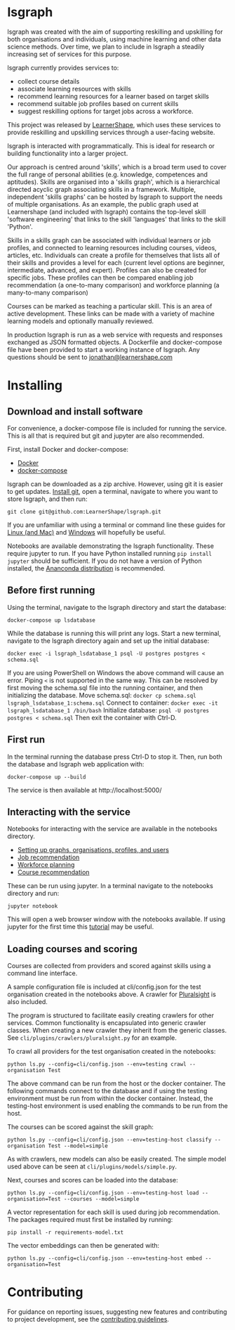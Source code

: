 # lsgraph

lsgraph was created with the aim of supporting reskilling and upskilling for both organisations and individuals, using machine learning and other data science methods. Over time, we plan to include in lsgraph a steadily increasing set of services for this purpose. 

lsgraph currently provides services to:
* collect course details
* associate learning resources with skills
* recommend learning resources for a learner based on target skills
* recommend suitable job profiles based on current skills
* suggest reskilling options for target jobs across a workforce. 

This project was released by [LearnerShape](https://www.learnershape.com), which uses these services to provide reskilling and upskilling services through a user-facing website.

lsgraph is interacted with programmatically. This is ideal for research or building functionality into a larger project.

Our approach is centred around 'skills', which is a broad term used to cover the full range of personal abilities (e.g. knowledge, competences and aptitudes). Skills are organised into a 'skills graph', which is a hierarchical directed acyclic graph associating skills in a framework. Multiple, independent 'skills graphs' can be hosted by lsgraph to support the needs of multiple organisations. As an example, the public graph used at Learnershape (and included with lsgraph) contains the top-level skill 'software engineering' that links to the skill 'languages' that links to the skill 'Python'.

Skills in a skills graph can be associated with individual learners or job profiles, and connected to learning resources including courses, videos, articles, etc. Individuals can create a profile for themselves that lists all of their skills and provides a level for each (current level options are beginner, intermediate, advanced, and expert). Profiles can also be created for specific jobs. These profiles can then be compared enabling job recommendation (a one-to-many comparison) and workforce planning (a many-to-many comparison)

Courses can be marked as teaching a particular skill. This is an area of active development. These links can be made with a variety of machine learning models and optionally manually reviewed.

In production lsgraph is run as a web service with requests and responses exchanged as JSON formatted objects. A Dockerfile and docker-compose file have been provided to start a working instance of lsgraph. Any questions should be sent to jonathan@learnershape.com

# Installing


## Download and install software

For convenience, a docker-compose file is included for running the service. This is all that is required but git and jupyter are also recommended.

First, install Docker and docker-compose:
* [Docker](https://docs.docker.com/get-docker/)
* [docker-compose](https://docs.docker.com/compose/install/)

lsgraph can be downloaded as a zip archive. However, using git it is easier to get updates. [Install git](https://git-scm.com/downloads), open a terminal, navigate to where you want to store lsgraph, and then run:

`git clone git@github.com:LearnerShape/lsgraph.git`

If you are unfamiliar with using a terminal or command line these guides for [Linux (and Mac)](https://ubuntu.com/tutorials/command-line-for-beginners#1-overview) and [Windows](https://www.computerhope.com/issues/chusedos.htm) will hopefully be useful.

Notebooks are available demonstrating the lsgraph functionality. These require jupyter to run. If you have Python installed running `pip install jupyter` should be sufficient. If you do not have a version of Python installed, the [Ananconda distribution](https://www.anaconda.com/products/individual) is recommended.

## Before first running

Using the terminal, navigate to the lsgraph directory and start the database:

`docker-compose up lsdatabase`

While the database is running this will print any logs. Start a new terminal, navigate to the lsgraph directory again and set up the initial database:

`docker exec -i lsgraph_lsdatabase_1 psql -U postgres postgres < schema.sql`

If you are using PowerShell on Windows the above command will cause an error. Piping `<` is not supported in the same way. This can be resolved by first moving the schema.sql file into the running container, and then initializing the database.
Move schema.sql:
`docker cp schema.sql lsgraph_lsdatabase_1:schema.sql`
Connect to container:
`docker exec -it lsgraph_lsdatabase_1 /bin/bash`
Initialize database:
`psql -U postgres postgres < schema.sql`
Then exit the container with Ctrl-D.

## First run

In the terminal running the database press Ctrl-D to stop it. Then, run both the database and lsgraph web application with:

`docker-compose up --build`

The service is then available at http://localhost:5000/

## Interacting with the service

Notebooks for interacting with the service are available in the notebooks directory.

* [Setting up graphs, organisations, profiles, and users](https://github.com/LearnerShape/lsgraph/blob/main/notebooks/setup.ipynb)
* [Job recommendation](https://github.com/LearnerShape/lsgraph/blob/main/notebooks/job%20recommendation.ipynb)
* [Workforce planning](https://github.com/LearnerShape/lsgraph/blob/main/notebooks/workforce%20planning.ipynb)
* [Course recommendation](https://github.com/LearnerShape/lsgraph/blob/main/notebooks/course%20recommendation.ipynb)

These can be run using jupyter. In a terminal navigate to the notebooks directory and run:

`jupyter notebook`

This will open a web browser window with the notebooks available. If using jupyter for the first time this [tutorial](https://www.dataquest.io/blog/jupyter-notebook-tutorial/) may be useful.

## Loading courses and scoring

Courses are collected from providers and scored against skills using a command line interface.

A sample configuration file is included at cli/config.json for the test organisation created in the notebooks above. A crawler for [Pluralsight](https://www.pluralsight.com/) is also included.

The program is structured to facilitate easily creating crawlers for other services. Common functionality is encapsulated into generic crawler classes. When creating a new crawler they inherit from the generic classes. See `cli/plugins/crawlers/pluralsight.py` for an example.

To crawl all providers for the test organisation created in the notebooks:

`python ls.py --config=cli/config.json --env=testing crawl --organisation Test`

The above command can be run from the host or the docker container. The following commands connect to the database and if using the testing environment must be run from within the docker container. Instead, the testing-host environment is used enabling the commands to be run from the host.

The courses can be scored against the skill graph:

`python ls.py --config=cli/config.json --env=testing-host classify --organisation Test --model=simple`

As with crawlers, new models can also be easily created. The simple model used above can be seen at `cli/plugins/models/simple.py`.

Next, courses and scores can be loaded into the database:

`python ls.py --config=cli/config.json --env=testing-host load --organisation=Test --courses --model=simple`

A vector representation for each skill is used during job recommendation. The packages required must first be installed by running:

`pip install -r requirements-model.txt`

The vector embeddings can then be generated with:

`python ls.py --config=cli/config.json --env=testing-host embed --organisation=Test`


# Contributing

For guidance on reporting issues, suggesting new features and contributing to project development, see the [contributing guidelines](https://github.com/LearnerShape/lsgraph/blob/main/CONTRIBUTING.md).

